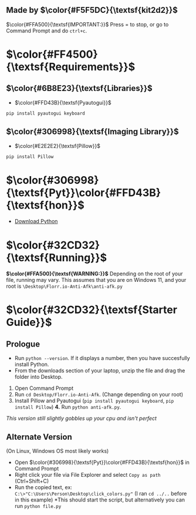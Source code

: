 ## Made by $\color{#F5F5DC}{\textsf{kit2d2}}$
$\color{#FFA500}{\textsf{IMPORTANT:}}$ Press = to stop, or go to Command Prompt and do `ctrl+c`.
# $\color{#FF4500}{\textsf{Requirements}}$
## $\color{#6B8E23}{\textsf{Libraries}}$
- $\color{#FFD43B}{\textsf{Pyautogui}}$
```bash
pip install pyautogui keyboard
```
## $\color{#306998}{\textsf{Imaging Library}}$
- $\color{#E2E2E2}{\textsf{Pillow}}$
```bash
pip install Pillow
```
# $\color{#306998}{\textsf{Pyt}}\color{#FFD43B}{\textsf{hon}}\$

- [Download Python](https://www.python.org/downloads/)




# $\color{#32CD32}{\textsf{Running}}$
**$\color{#FFA500}{\textsf{WARNING:}}$** Depending on the root of your file, running may vary. This assumes that you are on Windows 11, and your root is `\Desktop\Florr.io-Anti-Afk\anti-afk.py`

# $\color{#32CD32}{\textsf{Starter Guide}}$

## Prologue
- Run `python --version`. If it displays a number, then you have succesfully install Python.
- From the downloads section of your laptop, unzip the file and drag the folder into Desktop. 
1. Open Command Prompt
2. Run `cd Desktop/Florr.io-Anti-Afk`. (Change depending on your root)
3. Install Pillow and Pyautogui (`pip install pyautogui keyboard`, `pip install Pillow`)
**4.** Run `python anti-afk.py`. 

*This version still slightly gobbles up your cpu and isn't perfect*

## Alternate Version
(On Linux, Windows OS most likely works)
- Open $\color{#306998}{\textsf{Pyt}}\color{#FFD43B}{\textsf{hon}}\$ in Command Prompt
- Right click your file via File Explorer and select `Copy as path` (Ctrl+Shift+C)
- Run the copied text, ex: `C:\>"C:\Users\Person\Desktop\click_colors.py"` (I ran `cd ../..` before in this example)
*This should start the script, but alternatively you can run `python file.py`



